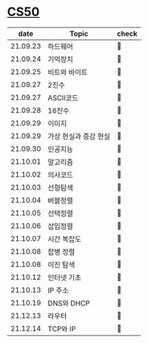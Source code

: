 # [CS50](https://www.edwith.org/cs50)

| date     | Topic                 | check |
| -------- | --------------------- | ----- |
| 21.09.23 | 하드웨어              | 💙     |
| 21.09.24 | 기억장치              | 💙     |
| 21.09.25 | 비트와 바이트         | 💙     |
| 21.09.27 | 2진수                 | 💙     |
| 21.09.27 | ASCII코드             | 💙     |
| 21.09.28 | 16진수                | 💙     |
| 21.09.29 | 이미지                | 💙     |
| 21.09.29 | 가상 현실과 증강 현실 | 💙     |
| 21.09.30 | 인공지능              | 💙     |
| 21.10.01 | 알고리즘              | 💙     |
| 21.10.02 | 의사코드              | 💙     |
| 21.10.03 | 선형탐색              | 💙     |
| 21.10.04 | 버블정렬              | 💙     |
| 21.10.05 | 선택정렬              | 💙     |
| 21.10.06 | 삽입정렬              | 💙     |
| 21.10.07 | 시간 복잡도           | 💙     |
| 21.10.08 | 합병 정렬             | 💙     |
| 21.10.08 | 이진 탐색             | 💙     |
| 21.10.12 | 인터넷 기초           | 💙     |
| 21.10.13 | IP 주소               | 💙     |
| 21.10.19 | DNS와 DHCP            | 💙     |
| 21.12.13 | 라우터                | 💙     |
| 21.12.14 | TCP와 IP              | 💙     |

